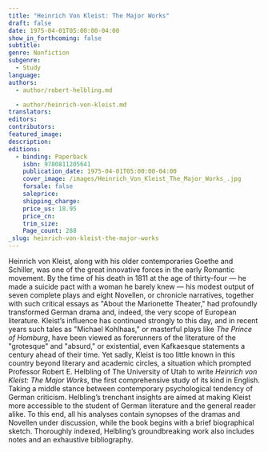 ```yaml
---
title: "Heinrich Von Kleist: The Major Works"
draft: false
date: 1975-04-01T05:00:00-04:00
show_in_forthcoming: false
subtitle:
genre: Nonfiction
subgenre:
  - Study
language:
authors:
  - author/robert-helbling.md

  - author/heinrich-von-kleist.md
translators:
editors:
contributors:
featured_image:
description:
editions:
  - binding: Paperback
    isbn: 9780811205641
    publication_date: 1975-04-01T05:00:00-04:00
    cover_image: /images/Heinrich_Von_Kleist_The_Major_Works_.jpg
    forsale: false
    saleprice:
    shipping_charge:
    price_us: 18.95
    price_cn:
    trim_size:
    Page_count: 288
_slug: heinrich-von-kleist-the-major-works
---
```


Heinrich von Kleist, along with his older contemporaries Goethe and Schiller, was one of the great innovative forces in the early Romantic movement. By the time of his death in 1811 at the age of thirty-four — he made a suicide pact with a woman he barely knew — his modest output of seven complete plays and eight Novellen, or chronicle narratives, together with such critical essays as "About the Marionette Theater," had profoundly transformed German drama and, indeed, the very scope of European literature. Kleist’s influence has continued strongly to this day, and in recent years such tales as "Michael Kohlhaas," or masterful plays like _The Prince of Homburg_, have been viewed as forerunners of the literature of the "grotesque" and "absurd," or existential, even Kafkaesque statements a century ahead of their time. Yet sadly, Kleist is too little known in this country beyond literary and academic circles, a situation which prompted Professor Robert E. Helbling of The University of Utah to write _Heinrich von Kleist: The Major Works_, the first comprehensive study of its kind in English. Taking a middle stance between contemporary psychological tendency of German criticism. Helbling’s trenchant insights are aimed at making Kleist more accessible to the student of German literature and the general reader alike. To this end, all his analyses contain synopses of the dramas and Novellen under discussion, while the book begins with a brief biographical sketch. Thoroughly indexed, Helbling’s groundbreaking work also includes notes and an exhaustive bibliography.

